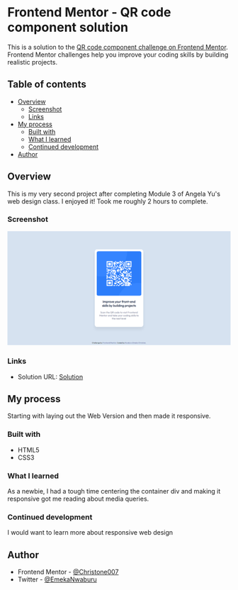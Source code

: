 # Frontend Mentor - QR code component solution

This is a solution to the [QR code component challenge on Frontend Mentor](https://www.frontendmentor.io/challenges/qr-code-component-iux_sIO_H). Frontend Mentor challenges help you improve your coding skills by building realistic projects.

## Table of contents

- [Overview](#overview)
  - [Screenshot](#screenshot)
  - [Links](#links)
- [My process](#my-process)
  - [Built with](#built-with)
  - [What I learned](#what-i-learned)
  - [Continued development](#continued-development)
- [Author](#author)


## Overview
This is my very second project after completing Module 3 of Angela Yu's web design class. I enjoyed it! Took me roughly 2 hours to complete.
### Screenshot

![](images/screenshot.png)


### Links

- Solution URL: [Solution](https://christone007.github.io/qr-code-component/)

## My process
Starting with laying out the Web Version and then made it responsive.

### Built with
- HTML5
- CSS3


### What I learned
As a newbie, I had a tough time centering the container div and making it responsive got me reading about media queries.


### Continued development
I would want to learn more about responsive web design

## Author
- Frontend Mentor - [@Christone007](https://www.frontendmentor.io/profile/Christone007)
- Twitter - [@EmekaNwaburu](https://www.twitter.com/Christone)
